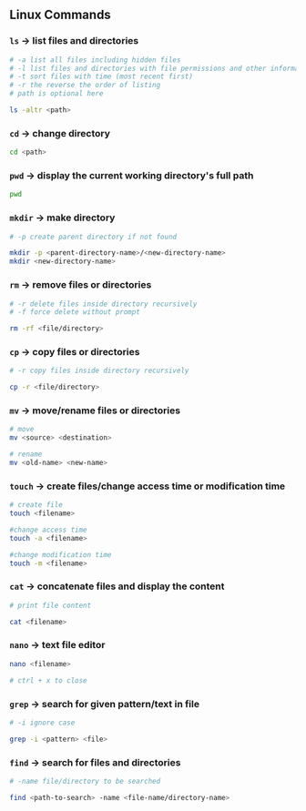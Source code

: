 ## Linux Commands

### `ls` -> list files and directories
```sh
# -a list all files including hidden files 
# -l list files and directories with file permissions and other informations
# -t sort files with time (most recent first)
# -r the reverse the order of listing
# path is optional here

ls -altr <path>
```

### `cd` -> change directory
```sh
cd <path>
```

### `pwd` -> display the current working directory's full path
```sh
pwd
```

### `mkdir` -> make directory
```sh
# -p create parent directory if not found

mkdir -p <parent-directory-name>/<new-directory-name>
mkdir <new-directory-name>
```

### `rm` -> remove files or directories
```sh
# -r delete files inside directory recursively
# -f force delete without prompt

rm -rf <file/directory>
```

### `cp` -> copy files or directories
```sh
# -r copy files inside directory recursively

cp -r <file/directory>
```

### `mv` -> move/rename files or directories
```sh
# move
mv <source> <destination>

# rename
mv <old-name> <new-name>
```

### `touch` -> create files/change access time or modification time
```sh
# create file
touch <filename>

#change access time
touch -a <filename>

#change modification time
touch -m <filename>
```

### `cat` -> concatenate files and display the content
```sh
# print file content

cat <filename>
```

### `nano` -> text file editor
```sh
nano <filename>

# ctrl + x to close
```

### `grep` -> search for given pattern/text in file
```sh
# -i ignore case

grep -i <pattern> <file>
```

### `find` -> search for files and directories 
```sh
# -name file/directory to be searched

find <path-to-search> -name <file-name/directory-name>
```
